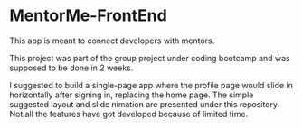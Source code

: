 # MentorMe-FrontEnd

This app is meant to connect developers with mentors. 

This project was part of the group project under coding bootcamp and was supposed to be done in 2 weeks.

I suggested to build a single-page app where the profile page would slide in horizontally after signing in, replacing the home page. 
The simple suggested layout and slide nimation are presented under this repository. Not all the features have got developed because of limited time.
